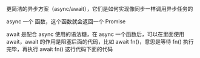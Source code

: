 更简洁的异步方案（async/await），它们是如何实现像同步一样调用异步任务的

async 一个 函数，这个函数就会返回一个 Promise

await 是配合 async 使用的语法糖，在 async 一个函数后，可以在里面使用 await，await 的作用是阻塞后面的代码，比如 await fn()，意思是等待 fn() 执行完毕，再执行 await fn() 这行代码下面的代码
